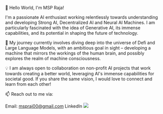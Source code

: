 👋 Hello World, I'm MSP Raja!

I'm a passionate AI enthusiast working relentlessly towards understanding and developing Strong AI, Decentralized AI and Neural AI Machines. I am particularly fascinated with the idea of Generative AI, its immense capabilities, and its potential in shaping the future of technology.

🧠 My journey currently involves diving deep into the universe of Defi and Large Language Models, with an ambitious goal in sight – developing a machine that mirrors the workings of the human brain, and possibly explores the realm of machine consciousness.

💡 I am always open to collaboration on non-profit AI projects that work towards creating a better world, leveraging AI's immense capabilities for societal good. If you share the same vision, I would love to connect and learn from each other!

📫 Reach out to me via:

Email: mspraj00@gmail.com
LinkedIn
![](https://github.com/deep-diver/deep-diver/blob/output/github-contribution-grid-snake.svg)

